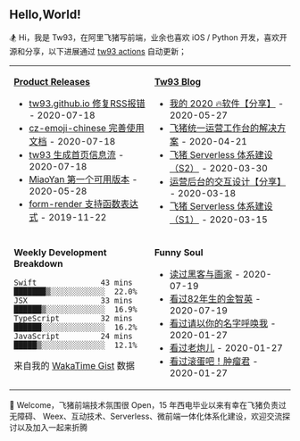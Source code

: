 ## Hello,World!

🏂 Hi，我是 Tw93，在阿里飞猪写前端，业余也喜欢 iOS / Python 开发，喜欢开源和分享，以下进展通过 [tw93 actions](https://github.com/tw93/tw93/actions) 自动更新；

<table>
<tr>
<td valign="top" width="50%">

**[Product Releases](https://github.com/tw93/tw93/blob/main/releases.md)**

<!-- recent_releases starts -->
* [tw93.github.io 修复RSS报错](https://github.com/tw93/tw93.github.io/releases/tag/V0.1) - 2020-07-18
* [cz-emoji-chinese 完善使用文档](https://github.com/tw93/cz-emoji-chinese/releases/tag/V0.2.1) - 2020-07-18
* [tw93 生成首页信息流](https://github.com/tw93/tw93/releases/tag/V0.1) - 2020-07-18
* [MiaoYan 第一个可用版本](https://github.com/tw93/MiaoYan/releases/tag/V0.1) - 2020-05-28
* [form-render 支持函数表达式](https://github.com/alibaba/form-render/releases/tag/v0.3.1) - 2019-11-22
<!-- recent_releases ends -->

</td>
<td valign="top" width="50%">

**[Tw93 Blog](https://tw93.github.io/)**

<!-- blog starts -->
* [我的 2020 🔥软件【分享】](https://tw93.github.io/2020-05-27/good-app.html) - 2020-05-27
* [飞猪统一运营工作台的解决方案](https://tw93.github.io/2020-04-21/one.html) - 2020-04-21
* [飞猪 Serverless 体系建设（S2）](https://tw93.github.io/2020-03-30/serverless-two.html) - 2020-03-30
* [运营后台的交互设计【分享】](https://tw93.github.io/2020-03-18/how-to-do-design.html) - 2020-03-18
* [飞猪 Serverless 体系建设（S1）](https://tw93.github.io/2020-03-15/serverless-one.html) - 2020-03-15
<!-- blog ends -->

</td>
</tr>
<tr>
<td valign="top" width="50%">

**Weekly Development Breakdown**

<!-- code_time starts -->

```text
Swift              43 mins  ███████▒░░░░░░░░░░░░  22.0%
JSX                33 mins  ██████▒░░░░░░░░░░░░░  16.9%
TypeScript         32 mins  ██████░░░░░░░░░░░░░░  16.2%
JavaScript         24 mins  █████▒░░░░░░░░░░░░░░  12.1%
```

<!-- code_time ends -->
来自我的 [WakaTime Gist](https://gist.github.com/tw93/7854aac61f991ef4e7ae7b8440e4fdc6) 数据

</td>
<td valign="top" width="50%">

**Funny Soul**

<!-- douban starts -->
* [读过黑客与画家](https://book.douban.com/subject/6021440/) - 2020-07-19
* [看过82年生的金智英](http://movie.douban.com/subject/30327842/) - 2020-07-19
* [看过请以你的名字呼唤我](http://movie.douban.com/subject/26799731/) - 2020-01-27
* [看过老炮儿](http://movie.douban.com/subject/24751756/) - 2020-01-27
* [看过滚蛋吧！肿瘤君](http://movie.douban.com/subject/26289144/) - 2020-01-27
<!-- douban ends -->

</td>
  </tr>
  </table>

💌 Welcome，飞猪前端技术氛围很 Open，15 年西电毕业以来有幸在飞猪负责过无障碍、 Weex、互动技术、Serverless、微前端一体化体系化建设，欢迎交流探讨以及加入一起来折腾
